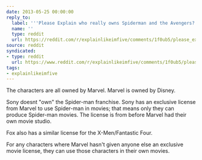 ```yaml
---
date: 2013-05-25 00:00:00
reply_to:
  label: '''Please Explain who really owns Spiderman and the Avengers?'' on /r/explainlikeimfive'
  name: ''
  type: reddit
  url: https://reddit.com/r/explainlikeimfive/comments/1f0ub5/please_explain_who_really_owns_spiderman_and_the/
source: reddit
syndicated:
- type: reddit
  url: https://www.reddit.com/r/explainlikeimfive/comments/1f0ub5/please_explain_who_really_owns_spiderman_and_the/ca5ow6j/
tags:
- explainlikeimfive
---
```


The characters are all owned by Marvel. Marvel is owned by Disney.

Sony doesnt "own" the Spider-man franchise. Sony has an exclusive license from Marvel to use Spider-man in movies; that means only they can produce Spider-man movies. The license is from before Marvel had their own movie studio. 

Fox also has a similar license for the X-Men/Fantastic Four.

For any characters where Marvel hasn't given anyone else an exclusive movie license, they can use those characters in their own movies.